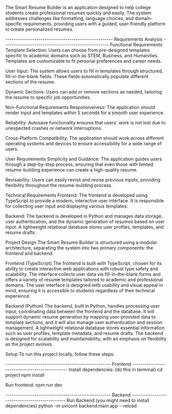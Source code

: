 The Smart Resume Builder is an application designed to help college students create professional resumes quickly and easily. The system addresses challenges like formatting, language choices, and domain-specific requirements, providing users with a guided, user-friendly platform to create personalized resumes. 

---------------------------------------------------- Requirements Analysis ---------------------------------------------------
Functional Requirements
Template Selection: Users can choose from pre-designed templates specific to academic domains such as STEM, Business, and Humanities. Templates are customizable to fit personal preferences and career needs.

User Input: The system allows users to fill in templates through structured, fill-in-the-blank fields. These fields automatically populate different sections of the resume.

Dynamic Sections: Users can add or remove sections as needed, tailoring the resume to specific job opportunities.

Non-Functional Requirements
Responsiveness: The application should render input and templates within 5 seconds for a smooth user experience.

Reliability: Autosave functionality ensures that users' work is not lost due to unexpected crashes or network interruptions.

Cross-Platform Compatibility: The application should work across different operating systems and devices to ensure accessibility for a wide range of users.

User Requirements
Simplicity and Guidance: The application guides users through a step-by-step process, ensuring that even those with limited resume-building experience can create a high-quality resume.

Revisability: Users can easily revisit and revise previous inputs, providing flexibility throughout the resume-building process.

Technical Requirements
Frontend: The frontend is developed using TypeScript to provide a modern, interactive user interface. It is responsible for collecting user input and displaying various templates.

Backend: The backend is developed in Python and manages data storage, user authentication, and the dynamic generation of resumes based on user input. A lightweight relational database stores user profiles, templates, and resume drafts.

Project Design
The Smart Resume Builder is structured using a modular architecture, separating the system into two primary components: the frontend and backend.

Frontend (TypeScript)
The frontend is built with TypeScript, chosen for its ability to create interactive web applications with robust type safety and scalability. The interface collects user data via fill-in-the-blank forms and offers a variety of resume templates tailored to academic and professional domains. The user interface is designed with usability and visual appeal in mind, ensuring it is accessible to students regardless of their technical experience.

Backend (Python)
The backend, built in Python, handles processing user input, coordinating data between the frontend and the database. It will support dynamic resume generation by mapping user-provided data to template sections, and it will also manage user authentication and session management. A lightweight relational database stores essential information such as user profiles, template metadata, and resume drafts. The backend is designed for scalability and maintainability, with an emphasis on flexibility as the project evolves.

Setup
To run this project locally, follow these steps:

--------------------------------------------------- Frontend ----------------------------------------------
Install dependencies:
(do this in terminal)
cd project
npm install

Run frontend:
npm run dev

--------------------------------------------------- Backend ----------------------------------------------
Run Backend (you might need to install dependencies)
python -m uvicorn backend.main:app --reload




